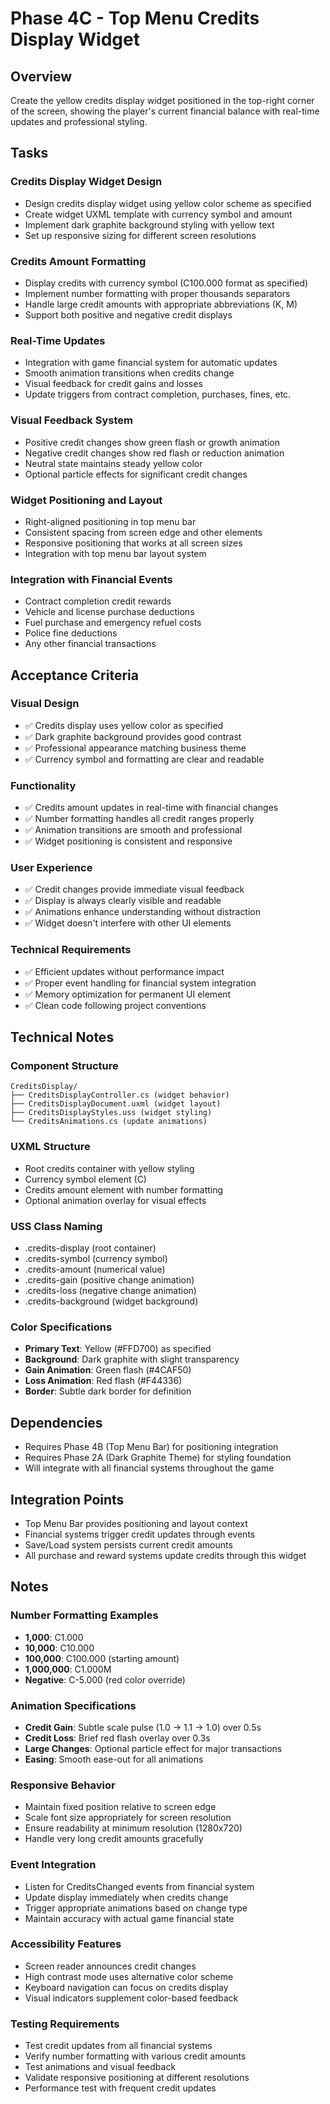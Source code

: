 # Phase 4C - Top Menu Credits Display Widget

## Overview
Create the yellow credits display widget positioned in the top-right corner of the screen, showing the player's current financial balance with real-time updates and professional styling.

## Tasks

### Credits Display Widget Design
- Design credits display widget using yellow color scheme as specified
- Create widget UXML template with currency symbol and amount
- Implement dark graphite background styling with yellow text
- Set up responsive sizing for different screen resolutions

### Credits Amount Formatting
- Display credits with currency symbol (C100.000 format as specified)
- Implement number formatting with proper thousands separators
- Handle large credit amounts with appropriate abbreviations (K, M)
- Support both positive and negative credit displays

### Real-Time Updates
- Integration with game financial system for automatic updates
- Smooth animation transitions when credits change
- Visual feedback for credit gains and losses
- Update triggers from contract completion, purchases, fines, etc.

### Visual Feedback System
- Positive credit changes show green flash or growth animation
- Negative credit changes show red flash or reduction animation
- Neutral state maintains steady yellow color
- Optional particle effects for significant credit changes

### Widget Positioning and Layout
- Right-aligned positioning in top menu bar
- Consistent spacing from screen edge and other elements
- Responsive positioning that works at all screen sizes
- Integration with top menu bar layout system

### Integration with Financial Events
- Contract completion credit rewards
- Vehicle and license purchase deductions
- Fuel purchase and emergency refuel costs
- Police fine deductions
- Any other financial transactions

## Acceptance Criteria

### Visual Design
- ✅ Credits display uses yellow color as specified
- ✅ Dark graphite background provides good contrast
- ✅ Professional appearance matching business theme
- ✅ Currency symbol and formatting are clear and readable

### Functionality
- ✅ Credits amount updates in real-time with financial changes
- ✅ Number formatting handles all credit ranges properly
- ✅ Animation transitions are smooth and professional
- ✅ Widget positioning is consistent and responsive

### User Experience
- ✅ Credit changes provide immediate visual feedback
- ✅ Display is always clearly visible and readable
- ✅ Animations enhance understanding without distraction
- ✅ Widget doesn't interfere with other UI elements

### Technical Requirements
- ✅ Efficient updates without performance impact
- ✅ Proper event handling for financial system integration
- ✅ Memory optimization for permanent UI element
- ✅ Clean code following project conventions

## Technical Notes

### Component Structure
```
CreditsDisplay/
├── CreditsDisplayController.cs (widget behavior)
├── CreditsDisplayDocument.uxml (widget layout)
├── CreditsDisplayStyles.uss (widget styling)
└── CreditsAnimations.cs (update animations)
```

### UXML Structure
- Root credits container with yellow styling
- Currency symbol element (C)
- Credits amount element with number formatting
- Optional animation overlay for visual effects

### USS Class Naming
- .credits-display (root container)
- .credits-symbol (currency symbol)
- .credits-amount (numerical value)
- .credits-gain (positive change animation)
- .credits-loss (negative change animation)
- .credits-background (widget background)

### Color Specifications
- **Primary Text**: Yellow (#FFD700) as specified
- **Background**: Dark graphite with slight transparency
- **Gain Animation**: Green flash (#4CAF50)
- **Loss Animation**: Red flash (#F44336)
- **Border**: Subtle dark border for definition

## Dependencies
- Requires Phase 4B (Top Menu Bar) for positioning integration
- Requires Phase 2A (Dark Graphite Theme) for styling foundation
- Will integrate with all financial systems throughout the game

## Integration Points
- Top Menu Bar provides positioning and layout context
- Financial systems trigger credit updates through events
- Save/Load system persists current credit amounts
- All purchase and reward systems update credits through this widget

## Notes

### Number Formatting Examples
- **1,000**: C1.000
- **10,000**: C10.000
- **100,000**: C100.000 (starting amount)
- **1,000,000**: C1.000M
- **Negative**: C-5.000 (red color override)

### Animation Specifications
- **Credit Gain**: Subtle scale pulse (1.0 → 1.1 → 1.0) over 0.5s
- **Credit Loss**: Brief red flash overlay over 0.3s
- **Large Changes**: Optional particle effect for major transactions
- **Easing**: Smooth ease-out for all animations

### Responsive Behavior
- Maintain fixed position relative to screen edge
- Scale font size appropriately for screen resolution
- Ensure readability at minimum resolution (1280x720)
- Handle very long credit amounts gracefully

### Event Integration
- Listen for CreditsChanged events from financial system
- Update display immediately when credits change
- Trigger appropriate animations based on change type
- Maintain accuracy with actual game financial state

### Accessibility Features
- Screen reader announces credit changes
- High contrast mode uses alternative color scheme
- Keyboard navigation can focus on credits display
- Visual indicators supplement color-based feedback

### Testing Requirements
- Test credit updates from all financial systems
- Verify number formatting with various credit amounts
- Test animations and visual feedback
- Validate responsive positioning at different resolutions
- Performance test with frequent credit updates